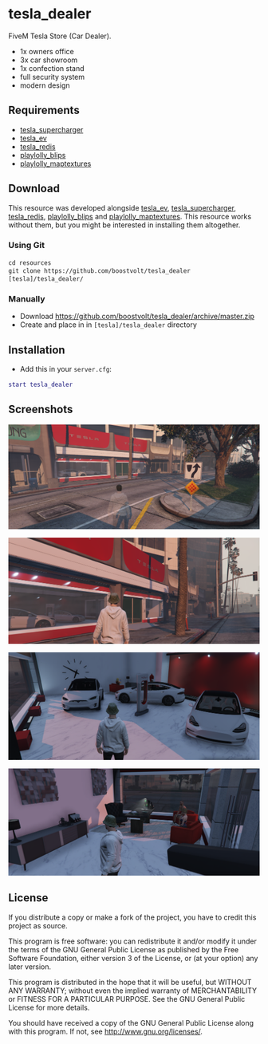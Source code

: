 # tesla_dealer
FiveM Tesla Store (Car Dealer).
- 1x owners office
- 3x car showroom
- 1x confection stand
- full security system
- modern design

## Requirements
- [tesla_supercharger](https://github.com/boostvolt/tesla_supercharger)
- [tesla_ev](https://github.com/boostvolt/tesla_ev)
- [tesla_redis](https://github.com/Boostvolt/tesla_redis)
- [playlolly_blips](https://github.com/Playlolly/playlolly_blips)
- [playlolly_maptextures](https://github.com/Playlolly/playlolly_maptextures)

## Download

This resource was developed alongside [tesla_ev](https://github.com/boostvolt/tesla_ev), [tesla_supercharger](https://github.com/boostvolt/tesla_supercharger), [tesla_redis](https://github.com/boostvolt/redis), [playlolly_blips](https://github.com/Playlolly/playlolly_blips) and [playlolly_maptextures](https://github.com/Playlolly/playlolly_maptextures). This resource works without them, but you might be interested in installing them altogether.

### Using Git
```
cd resources
git clone https://github.com/boostvolt/tesla_dealer [tesla]/tesla_dealer/
```

### Manually
- Download https://github.com/boostvolt/tesla_dealer/archive/master.zip
- Create and place in in `[tesla]/tesla_dealer` directory

## Installation
- Add this in your `server.cfg`:

```lua
start tesla_dealer
```

## Screenshots

![1](https://github.com/Boostvolt/tesla_dealer/blob/master/img/Dealer_1.png)

![2](https://github.com/Boostvolt/tesla_dealer/blob/master/img/Dealer_2.png)

![3](https://github.com/Boostvolt/tesla_dealer/blob/master/img/Dealer_3.png)

![4](https://github.com/Boostvolt/tesla_dealer/blob/master/img/Dealer_4.png)

## License

If you distribute a copy or make a fork of the project, you have to credit this project as source.

This program is free software: you can redistribute it and/or modify it under the terms of the GNU General Public License as published by the Free Software Foundation, either version 3 of the License, or (at your option) any later version.

This program is distributed in the hope that it will be useful, but WITHOUT ANY WARRANTY; without even the implied warranty of MERCHANTABILITY or FITNESS FOR A PARTICULAR PURPOSE.  See the GNU General Public License for more details.

You should have received a copy of the GNU General Public License along with this program.  If not, see http://www.gnu.org/licenses/.
